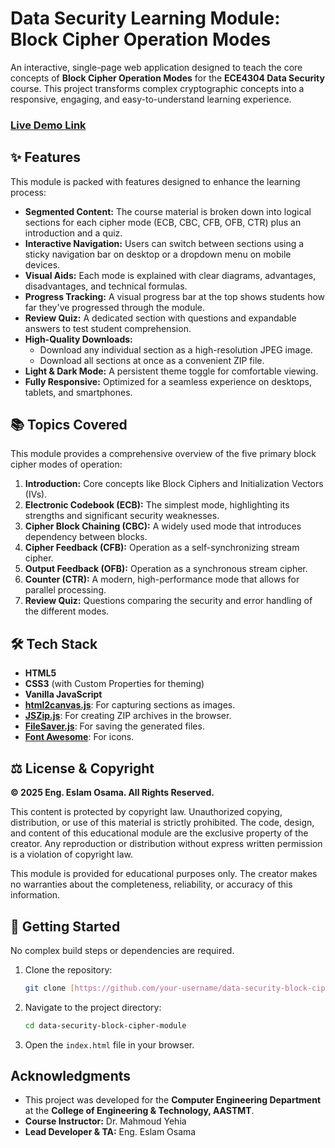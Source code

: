 # Data Security Learning Module: Block Cipher Operation Modes

An interactive, single-page web application designed to teach the core concepts of **Block Cipher Operation Modes** for the **ECE4304 Data Security** course. This project transforms complex cryptographic concepts into a responsive, engaging, and easy-to-understand learning experience.

### [Live Demo Link](https://block-cipher-learning-module.vercel.app/)

## ✨ Features

This module is packed with features designed to enhance the learning process:

-   **Segmented Content:** The course material is broken down into logical sections for each cipher mode (ECB, CBC, CFB, OFB, CTR) plus an introduction and a quiz.
-   **Interactive Navigation:** Users can switch between sections using a sticky navigation bar on desktop or a dropdown menu on mobile devices.
-   **Visual Aids:** Each mode is explained with clear diagrams, advantages, disadvantages, and technical formulas.
-   **Progress Tracking:** A visual progress bar at the top shows students how far they've progressed through the module.
-   **Review Quiz:** A dedicated section with questions and expandable answers to test student comprehension.
-   **High-Quality Downloads:**
    -   Download any individual section as a high-resolution JPEG image.
    -   Download all sections at once as a convenient ZIP file.
-   **Light & Dark Mode:** A persistent theme toggle for comfortable viewing.
-   **Fully Responsive:** Optimized for a seamless experience on desktops, tablets, and smartphones.

## 📚 Topics Covered

This module provides a comprehensive overview of the five primary block cipher modes of operation:

1.  **Introduction:** Core concepts like Block Ciphers and Initialization Vectors (IVs).
2.  **Electronic Codebook (ECB):** The simplest mode, highlighting its strengths and significant security weaknesses.
3.  **Cipher Block Chaining (CBC):** A widely used mode that introduces dependency between blocks.
4.  **Cipher Feedback (CFB):** Operation as a self-synchronizing stream cipher.
5.  **Output Feedback (OFB):** Operation as a synchronous stream cipher.
6.  **Counter (CTR):** A modern, high-performance mode that allows for parallel processing.
7.  **Review Quiz:** Questions comparing the security and error handling of the different modes.

## 🛠️ Tech Stack

-   **HTML5**
-   **CSS3** (with Custom Properties for theming)
-   **Vanilla JavaScript**
-   **[html2canvas.js](https://html2canvas.hertzen.com/)**: For capturing sections as images.
-   **[JSZip.js](https://stuk.github.io/jszip/)**: For creating ZIP archives in the browser.
-   **[FileSaver.js](https://github.com/eligrey/FileSaver.js/)**: For saving the generated files.
-   **[Font Awesome](https://fontawesome.com/)**: For icons.

## ⚖️ License & Copyright

**© 2025 Eng. Eslam Osama. All Rights Reserved.**

This content is protected by copyright law. Unauthorized copying, distribution, or use of this material is strictly prohibited. The code, design, and content of this educational module are the exclusive property of the creator. Any reproduction or distribution without express written permission is a violation of copyright law.

This module is provided for educational purposes only. The creator makes no warranties about the completeness, reliability, or accuracy of this information.

## 🚀 Getting Started

No complex build steps or dependencies are required.

1.  Clone the repository:
    ```bash
    git clone [https://github.com/your-username/data-security-block-cipher-module.git](https://github.com/your-username/data-security-block-cipher-module.git)
    ```
2.  Navigate to the project directory:
    ```bash
    cd data-security-block-cipher-module
    ```
3.  Open the `index.html` file in your browser.

## Acknowledgments

-   This project was developed for the **Computer Engineering Department** at the **College of Engineering & Technology, AASTMT**.
-   **Course Instructor:** Dr. Mahmoud Yehia
-   **Lead Developer & TA:** Eng. Eslam Osama

